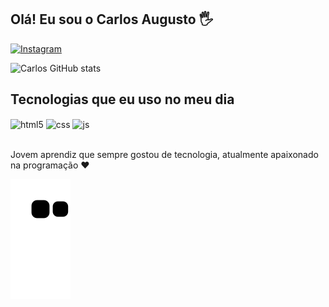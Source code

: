 ## Olá! Eu sou o Carlos Augusto 🖐️

[![Instagram](https://img.shields.io/badge/Instagram-E4405F?style=for-the-badge&logo=instagram&logoColor=white)](https://instagram.com/carloschefferr)

![Carlos GitHub stats](https://github-readme-stats.vercel.app/api?username=CarlosSchefferr&show_icons=true&theme=dracula&count_private=true)


## Tecnologias que eu uso no meu dia

<div style="display: inline_block">
  <img align="center" alt="html5" src="https://img.shields.io/badge/HTML5-E34F26?style=for-the-badge&logo=html5&logoColor=white" />
  <img align="center" alt="css" src="https://img.shields.io/badge/CSS3-1572B6?style=for-the-badge&logo=css3&logoColor=white" />
  <img align="center" alt="js" src="https://img.shields.io/badge/JavaScript-F7DF1E?style=for-the-badge&logo=javascript&logoColor=black" />
  </div><br/>
  
  Jovem aprendiz que sempre gostou de tecnologia, atualmente apaixonado na programação ❤️
  
  ![Snake animation](https://github.com/CarlosSchefferr/CarlosSchefferr/blob/output/github-contribution-grid-snake.svg)
 
